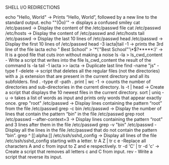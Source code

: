 SHELL I/O REDIRECTIONS

echo "Hello, World" -> Prints “Hello, World”, followed by a new line to the standard output.
echo "\"(Ôo)'" -> displays a confused smiley
cat /etc/passwd -> Display the content of the /etc/passwd file
cat /etc/passwd /etc/hosts -> Display the content of /etc/passwd and /etc/hosts
tail /etc/passwd -> Display the last 10 lines of /etc/passwd
head /etc/passwd -> Display the first 10 lines of /etc/passwd
head -3 iacta|tail -1  -> prints the 3rd line of the file iacta
echo " Best School" > '\*\\'"Best School"\'\\*$\?\*\*\*\*\*:)' ->  It is a good file that cuts iron without making a noise
ls -la > ls_cwd_content - Write a script that writes into the file ls_cwd_content the result of the command ls -la
tail -1 iacta >> iacta -> Duplicate last line
find -name "js" -type f -delete -> script that deletes all the regular files (not the directories) with a .js extension that are present in the current directory and all its subfolders.
find . -type d! -path . print | wc -1 -> counts the number of directories and sub-directories in the current directory.
ls -t | head -> Create a script that displays the 10 newest files in the current directory.
sort | uniq -u -> takes a list of words as input and prints only words that appear exactly once.
grep "root" /etc/passwd -> Display lines containing the pattern “root” from the file /etc/passwd
grep -c bin /etc/passwd -> Display the number of lines that contain the pattern “bin” in the file /etc/passwd
grep root /etc/passwd --after-context=3 -> Display lines containing the pattern “root” and 3 lines after them in the file /etc/passwd
grep -v "bin" /etc/passwd - Display all the lines in the file /etc/passwd that do not contain the pattern “bin”.
grep ^ [[:alpha:]] /etc/ssh/sshd_config -> Display all lines of the file /etc/ssh/sshd_config starting with a letter.
tr A Z | tr c e -Replace all characters A and c from input to Z and e respectively.
tr -d 'C' | tr -d 'c' -> Create a script that removes all letters c and C from input.
rev - Write a script that reverse its input.
